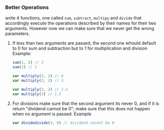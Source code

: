 ### Better Operations

write 4 functions, one called ```sum```, ```subtract```, ```multipy``` and ```divide``` that accordingly execute the operations described by their names for their two arguments. However now we can make sure that we never get the wrong parameters.

1. If less than two arguments are passed, the second one whould default to 0 for sum and subtraction but to 1 for multiplication and division
    Example:

    ```jsx
    sum(1, 2) // 3
    sum(1) // 1

    var multiply(3, 2) // 6
    var multiply(3, 2) // 3

    var multiply(3, 2) // 1.5
    var multiply(3) // 1.5
    ```

2. For divisions make sure that the second argument its never 0, and if it is return "dividend cannot be 0"; make sure that this does not happen when no argument is passed. Example

    ```jsx
    var dividedivide(3, 0) // dividend cannot be 0
    ```
